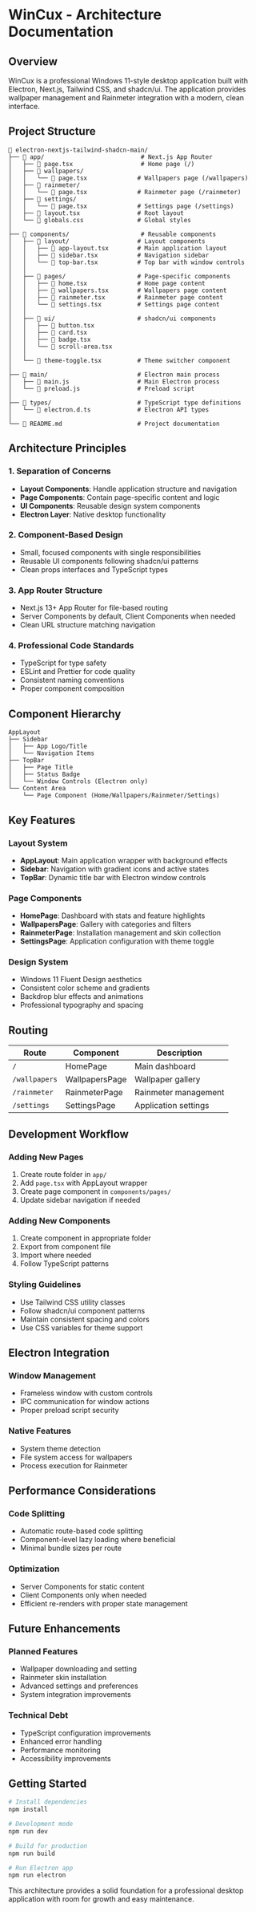# WinCux - Architecture Documentation

## Overview

WinCux is a professional Windows 11-style desktop application built with Electron, Next.js, Tailwind CSS, and shadcn/ui. The application provides wallpaper management and Rainmeter integration with a modern, clean interface.

## Project Structure

```
📁 electron-nextjs-tailwind-shadcn-main/
├── 📁 app/                           # Next.js App Router
│   ├── 📄 page.tsx                   # Home page (/)
│   ├── 📁 wallpapers/
│   │   └── 📄 page.tsx              # Wallpapers page (/wallpapers)
│   ├── 📁 rainmeter/
│   │   └── 📄 page.tsx              # Rainmeter page (/rainmeter)
│   ├── 📁 settings/
│   │   └── 📄 page.tsx              # Settings page (/settings)
│   ├── 📄 layout.tsx                # Root layout
│   └── 📄 globals.css               # Global styles
│
├── 📁 components/                    # Reusable components
│   ├── 📁 layout/                   # Layout components
│   │   ├── 📄 app-layout.tsx        # Main application layout
│   │   ├── 📄 sidebar.tsx           # Navigation sidebar
│   │   └── 📄 top-bar.tsx           # Top bar with window controls
│   │
│   ├── 📁 pages/                    # Page-specific components
│   │   ├── 📄 home.tsx              # Home page content
│   │   ├── 📄 wallpapers.tsx        # Wallpapers page content
│   │   ├── 📄 rainmeter.tsx         # Rainmeter page content
│   │   └── 📄 settings.tsx          # Settings page content
│   │
│   ├── 📁 ui/                       # shadcn/ui components
│   │   ├── 📄 button.tsx
│   │   ├── 📄 card.tsx
│   │   ├── 📄 badge.tsx
│   │   └── 📄 scroll-area.tsx
│   │
│   └── 📄 theme-toggle.tsx          # Theme switcher component
│
├── 📁 main/                         # Electron main process
│   ├── 📄 main.js                   # Main Electron process
│   └── 📄 preload.js                # Preload script
│
├── 📁 types/                        # TypeScript type definitions
│   └── 📄 electron.d.ts             # Electron API types
│
└── 📄 README.md                     # Project documentation
```

## Architecture Principles

### 1. **Separation of Concerns**

- **Layout Components**: Handle application structure and navigation
- **Page Components**: Contain page-specific content and logic
- **UI Components**: Reusable design system components
- **Electron Layer**: Native desktop functionality

### 2. **Component-Based Design**

- Small, focused components with single responsibilities
- Reusable UI components following shadcn/ui patterns
- Clean props interfaces and TypeScript types

### 3. **App Router Structure**

- Next.js 13+ App Router for file-based routing
- Server Components by default, Client Components when needed
- Clean URL structure matching navigation

### 4. **Professional Code Standards**

- TypeScript for type safety
- ESLint and Prettier for code quality
- Consistent naming conventions
- Proper component composition

## Component Hierarchy

```
AppLayout
├── Sidebar
│   ├── App Logo/Title
│   └── Navigation Items
├── TopBar
│   ├── Page Title
│   ├── Status Badge
│   └── Window Controls (Electron only)
└── Content Area
    └── Page Component (Home/Wallpapers/Rainmeter/Settings)
```

## Key Features

### Layout System

- **AppLayout**: Main application wrapper with background effects
- **Sidebar**: Navigation with gradient icons and active states
- **TopBar**: Dynamic title bar with Electron window controls

### Page Components

- **HomePage**: Dashboard with stats and feature highlights
- **WallpapersPage**: Gallery with categories and filters
- **RainmeterPage**: Installation management and skin collection
- **SettingsPage**: Application configuration with theme toggle

### Design System

- Windows 11 Fluent Design aesthetics
- Consistent color scheme and gradients
- Backdrop blur effects and animations
- Professional typography and spacing

## Routing

| Route         | Component      | Description          |
| ------------- | -------------- | -------------------- |
| `/`           | HomePage       | Main dashboard       |
| `/wallpapers` | WallpapersPage | Wallpaper gallery    |
| `/rainmeter`  | RainmeterPage  | Rainmeter management |
| `/settings`   | SettingsPage   | Application settings |

## Development Workflow

### Adding New Pages

1. Create route folder in `app/`
2. Add `page.tsx` with AppLayout wrapper
3. Create page component in `components/pages/`
4. Update sidebar navigation if needed

### Adding New Components

1. Create component in appropriate folder
2. Export from component file
3. Import where needed
4. Follow TypeScript patterns

### Styling Guidelines

- Use Tailwind CSS utility classes
- Follow shadcn/ui component patterns
- Maintain consistent spacing and colors
- Use CSS variables for theme support

## Electron Integration

### Window Management

- Frameless window with custom controls
- IPC communication for window actions
- Proper preload script security

### Native Features

- System theme detection
- File system access for wallpapers
- Process execution for Rainmeter

## Performance Considerations

### Code Splitting

- Automatic route-based code splitting
- Component-level lazy loading where beneficial
- Minimal bundle sizes per route

### Optimization

- Server Components for static content
- Client Components only when needed
- Efficient re-renders with proper state management

## Future Enhancements

### Planned Features

- Wallpaper downloading and setting
- Rainmeter skin installation
- Advanced settings and preferences
- System integration improvements

### Technical Debt

- TypeScript configuration improvements
- Enhanced error handling
- Performance monitoring
- Accessibility improvements

## Getting Started

```bash
# Install dependencies
npm install

# Development mode
npm run dev

# Build for production
npm run build

# Run Electron app
npm run electron
```

This architecture provides a solid foundation for a professional desktop application with room for growth and easy maintenance.
